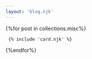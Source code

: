 ```yaml
---
layout: 'blog.njk'
---
```

{%for post in collections.misc%}

     {% include 'card.njk' %}

{%endfor%}